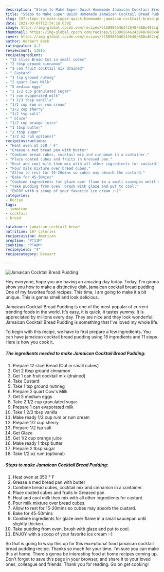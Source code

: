 ```yaml
---
description: "Steps to Make Super Quick Homemade Jamaican Cocktail Bread Pudding"
title: "Steps to Make Super Quick Homemade Jamaican Cocktail Bread Pudding"
slug: 197-steps-to-make-super-quick-homemade-jamaican-cocktail-bread-pudding
date: 2021-03-07T12:54:16.630Z
image: https://img-global.cpcdn.com/recipes/5150985646243840/680x482cq70/jamaican-cocktail-bread-pudding-recipe-main-photo.jpg
thumbnail: https://img-global.cpcdn.com/recipes/5150985646243840/680x482cq70/jamaican-cocktail-bread-pudding-recipe-main-photo.jpg
cover: https://img-global.cpcdn.com/recipes/5150985646243840/680x482cq70/jamaican-cocktail-bread-pudding-recipe-main-photo.jpg
author: Herbert Beck
ratingvalue: 4.2
reviewcount: 13016
recipeingredient:
- "12 slice Bread Cut in small cubes"
- "2 tbsp ground cinnamon"
- "1 can fruit cocktail mix drained"
- " Custard"
- "1 tsp ground nutmeg"
- "2 quart Cows Milk"
- "5 medium eggs"
- "2 1/2 cup granulated sugar"
- "1 can evaporated milk"
- "1 2/3 tbsp vanilla"
- "1/2 cup rum or rum cream"
- "1/2 cup sherry"
- "1/2 tsp salt"
- " Glaze"
- "1/2 cup orange juice"
- "1 tbsp butter"
- "2 tbsp sugar"
- "1/2 oz rum optional"
recipeinstructions:
- "Heat oven at 350 ° F"
- "Grease a med bread pan with butter"
- "Combine bread cubes, cocktail mix and cinnamon in a container."
- "Place coated cubes and fruits in Greased pan."
- "Heat and cool milk then mix with all other ingredients for custard."
- "Pour milk mixture over bread cubes."
- "Allow to rest for 15-20mins so cubes may absorb the custard."
- "Bake for 45-50mins"
- "Combine ingredients for glaze over flame in a small saucepan until slightly thicken."
- "Take pudding from oven, brush with glaze and put to cool."
- "ENJOY with a scoop of your favorite ice cream :-)"
categories:
- Recipe
tags:
- jamaican
- cocktail
- bread

katakunci: jamaican cocktail bread 
nutrition: 167 calories
recipecuisine: American
preptime: "PT11M"
cooktime: "PT48M"
recipeyield: "4"
recipecategory: Dessert

---
```



![Jamaican Cocktail Bread Pudding](https://img-global.cpcdn.com/recipes/5150985646243840/680x482cq70/jamaican-cocktail-bread-pudding-recipe-main-photo.jpg)

Hey everyone, hope you are having an amazing day today. Today, I'm gonna show you how to make a distinctive dish, jamaican cocktail bread pudding. One of my favorites food recipes. This time, I am going to make it a bit unique. This is gonna smell and look delicious.



Jamaican Cocktail Bread Pudding is one of the most popular of current trending foods in the world. It's easy, it is quick, it tastes yummy. It is appreciated by millions every day. They are nice and they look wonderful. Jamaican Cocktail Bread Pudding is something that I've loved my whole life.


To begin with this recipe, we have to first prepare a few ingredients. You can have jamaican cocktail bread pudding using 18 ingredients and 11 steps. Here is how you cook it.

<!--inarticleads1-->

##### The ingredients needed to make Jamaican Cocktail Bread Pudding:

1. Prepare 12 slice Bread (Cut in small cubes)
1. Get 2 tbsp ground cinnamon
1. Get 1 can fruit cocktail mix (drained)
1. Take  Custard
1. Take 1 tsp ground nutmeg
1. Prepare 2 quart Cow&#39;s Milk
1. Get 5 medium eggs
1. Take 2 1/2 cup granulated sugar
1. Prepare 1 can evaporated milk
1. Take 1 2/3 tbsp vanilla
1. Make ready 1/2 cup rum or rum cream
1. Prepare 1/2 cup sherry
1. Prepare 1/2 tsp salt
1. Get  Glaze
1. Get 1/2 cup orange juice
1. Make ready 1 tbsp butter
1. Prepare 2 tbsp sugar
1. Take 1/2 oz rum (optional)




<!--inarticleads2-->

##### Steps to make Jamaican Cocktail Bread Pudding:

1. Heat oven at 350 ° F
1. Grease a med bread pan with butter
1. Combine bread cubes, cocktail mix and cinnamon in a container.
1. Place coated cubes and fruits in Greased pan.
1. Heat and cool milk then mix with all other ingredients for custard.
1. Pour milk mixture over bread cubes.
1. Allow to rest for 15-20mins so cubes may absorb the custard.
1. Bake for 45-50mins
1. Combine ingredients for glaze over flame in a small saucepan until slightly thicken.
1. Take pudding from oven, brush with glaze and put to cool.
1. ENJOY with a scoop of your favorite ice cream :-)




So that is going to wrap this up for this exceptional food jamaican cocktail bread pudding recipe. Thanks so much for your time. I'm sure you can make this at home. There's gonna be interesting food at home recipes coming up. Don't forget to save this page in your browser, and share it to your loved ones, colleague and friends. Thank you for reading. Go on get cooking!
